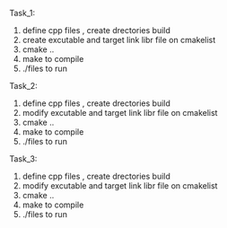 Task_1:
1. define cpp files , create drectories build
2. create excutable and target link libr file on cmakelist
3. cmake ..
4. make to compile
5. ./files to run

Task_2:
1. define cpp files , create drectories build
2. modify excutable and target link libr file on cmakelist
3. cmake ..
4. make to compile
5. ./files to run

Task_3:
1. define cpp files , create drectories build
2. modify excutable and target link libr file on cmakelist
3. cmake ..
4. make to compile
5. ./files to run